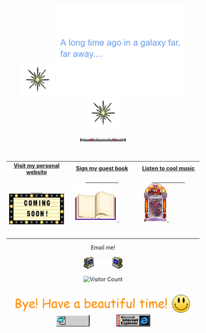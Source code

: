 
<div align="center">
  <img src="https://github.com/BenjaMendezc/BenjaMendezc/blob/main/Imgs/star.gif" style="max-width: 100%;" alt="Star" />
  <img src="https://github.com/BenjaMendezc/BenjaMendezc/blob/main/Imgs/in%20a%20galaxy%20far%20away.gif" style="max-width: 100%;" alt="Welcome to my Github Profile" />
  <img src="https://github.com/BenjaMendezc/BenjaMendezc/blob/main/Imgs/star.gif" style="max-width: 100%;" alt="Star" />
  <br />
  <br />


<div align="center">
<img alt="Separator" height="10" style="filter:FlipH" src="https://github.com/BenjaMendezc/BenjaMendezc/blob/main/Imgs/separator.gif">
</div >


<br/>
<br/>

<div align="center">
<table width="100%">
<tr>
<td align="center">
<a href="https://www.linkedin.com/in/benja-mendez-casariego/">
<strong>Visit my personal website </strong>
<br />
<br />
  
<span>&nbsp;&nbsp;&nbsp;&nbsp;&nbsp;&nbsp;&nbsp;&nbsp;</span>
<img alt="Globe" height="80" src="https://github.com/BenjaMendezc/BenjaMendezc/blob/main/Imgs/Coming_Soon_ani.gif">
</a>
<span>&nbsp;&nbsp;&nbsp;&nbsp;&nbsp;&nbsp;&nbsp;&nbsp;</span>
<span>&nbsp;&nbsp;&nbsp;&nbsp;&nbsp;&nbsp;&nbsp;&nbsp;</span>
</td>
  
<td align="center">
<a href="https://github.com/BenjaMendezc/BenjaMendezc/issues/new?template=guestbook_entry-md.md">
<strong>Sign my guest book</strong>
<br />

<span>&nbsp;&nbsp;&nbsp;&nbsp;&nbsp;&nbsp;&nbsp;</span> 
<span>&nbsp;&nbsp;&nbsp;&nbsp;&nbsp;&nbsp;&nbsp;</span> 
<span>&nbsp;&nbsp;&nbsp;&nbsp;&nbsp;&nbsp;&nbsp;</span> 
<img height="100" alt="Book" src="https://github.com/BenjaMendezc/BenjaMendezc/blob/main/Imgs/GBook.gif"> 
</a>
<span>&nbsp;&nbsp;&nbsp;&nbsp;&nbsp;&nbsp;&nbsp;&nbsp;</span>
<span>&nbsp;&nbsp;&nbsp;&nbsp;&nbsp;&nbsp;&nbsp;&nbsp;</span>
<span>&nbsp;&nbsp;&nbsp;&nbsp;&nbsp;&nbsp;&nbsp;&nbsp;</span>
<span>&nbsp;&nbsp;&nbsp;&nbsp;&nbsp;&nbsp;&nbsp;&nbsp;</span>    
</td>

<td align="center">
<a href="https://www.youtube.com/watch?v=eYDI8b5Nn5s&ab_channel=lisuga">
<strong>Listen to cool music</strong>
<br />

<span>&nbsp;&nbsp;&nbsp;&nbsp;&nbsp;&nbsp;&nbsp;</span> 
<span>&nbsp;&nbsp;&nbsp;&nbsp;&nbsp;&nbsp;&nbsp;</span> 
<span>&nbsp;&nbsp;&nbsp;&nbsp;&nbsp;&nbsp;&nbsp;</span> 
<img height="100" alt="Music" src="https://github.com/BenjaMendezc/BenjaMendezc/blob/main/Imgs/jukeboxani.gif"> 
</a>
<span>&nbsp;&nbsp;&nbsp;&nbsp;&nbsp;&nbsp;&nbsp;&nbsp;</span>
<span>&nbsp;&nbsp;&nbsp;&nbsp;&nbsp;&nbsp;&nbsp;&nbsp;</span>
<span>&nbsp;&nbsp;&nbsp;&nbsp;&nbsp;&nbsp;&nbsp;&nbsp;</span>
<span>&nbsp;&nbsp;&nbsp;&nbsp;&nbsp;&nbsp;&nbsp;&nbsp;</span>    
</td>
</tr>
</table>
 </div >



<div align="center"> Email me! </div>
<div align="center">

<img src="https://github.com/BenjaMendezc/BenjaMendezc/blob/main/Imgs/email.gif" alt="Email" /> <br />
 
![Visitor Count](https://profile-counter.glitch.me/BenjaMendezc/count.svg)

</div>
  

<br/>

<div align="center">

<img height="50" alt="Thanks for visiting me" src="https://github.com/BenjaMendezc/BenjaMendezc/blob/main/Imgs/bye!.PNG" />
<br />
 
<img src="https://github.com/BenjaMendezc/BenjaMendezc/blob/main/Imgs/notepad.gif" alt="Site created with Notepad" height="30" />
<span>&nbsp;&nbsp;&nbsp;&nbsp;&nbsp;&nbsp;&nbsp;&nbsp;&nbsp;&nbsp;&nbsp;&nbsp;&nbsp;&nbsp;&nbsp;&nbsp;</span>   
<img src="https://github.com/BenjaMendezc/BenjaMendezc/blob/main/Imgs/ie.gif" alt="Microsoft Internet Explorer" />




</div>

